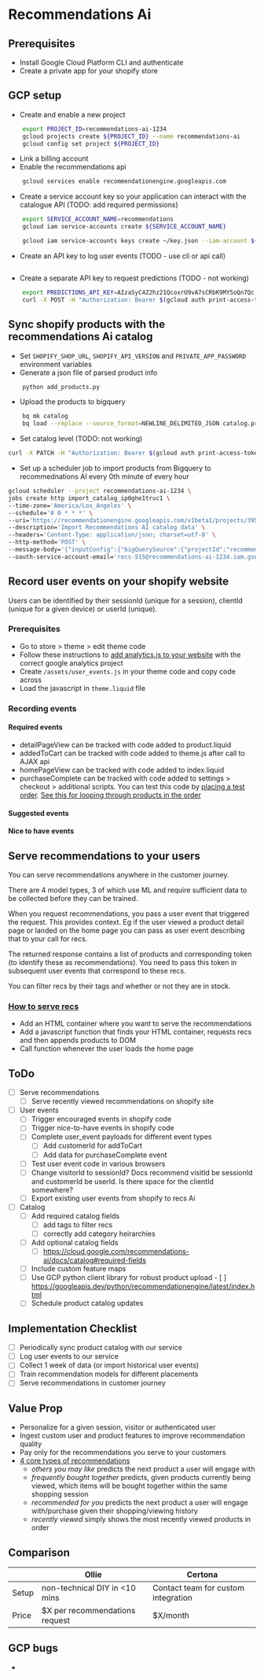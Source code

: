 # Recommendations Ai

## Prerequisites

- Install Google Cloud Platform CLI and authenticate
- Create a private app for your shopify store

## GCP setup

- Create and enable a new project

```bash
    export PROJECT_ID=recommendations-ai-1234
    gcloud projects create ${PROJECT_ID} --name recommendations-ai 
    gcloud config set project ${PROJECT_ID}
```

- Link a billing account
- Enable the recommendations api

```bash
    gcloud services enable recommendationengine.googleapis.com
```

- Create a service account key so your application can interact with the catalogue API (TODO: add required permissions)

```bash
    export SERVICE_ACCOUNT_NAME=recommendations
    gcloud iam service-accounts create ${SERVICE_ACCOUNT_NAME}

    gcloud iam service-accounts keys create ~/key.json --iam-account ${SERVICE_ACCOUNT_NAME}@${PROJECT_ID}.iam.gserviceaccount.com
```

- Create an API key to log user events (TODO - use cli or api call)

```bash

```

- Create a separate API key to request predictions (TODO - not working)

```bash
    export PREDICTIONS_API_KEY=AIzaSyC4Z2hz21QcoxrU9vA7sCRbK9MY5oQn7Qc
    curl -X POST -H "Authorization: Bearer $(gcloud auth print-access-token)" -H "Content-Type: application/json; charset=utf-8" --data "{"predictionApiKeyRegistration": {"apiKey": '${PREDICTIONS_API_KEY}'}}" "https://recommendationengine.googleapis.com/v1beta1/projects/${PROJECT_ID}/locations/global/catalogs/default_catalog/eventStores/default_event_store/predictionApiKeyRegistrations"
```


## Sync shopify products with the recommendations Ai catalog

- Set `SHOPIFY_SHOP_URL`, `SHOPIFY_API_VERSION` and `PRIVATE_APP_PASSWORD` environment variables
- Generate a json file of parsed product info

```bash
    python add_products.py
```

- Upload the products to bigquery

```bash
    bq mk catalog
    bq load --replace --source_format=NEWLINE_DELIMITED_JSON catalog.products ./data/preprocessed_products.json ./recommendations_ai_schema.json
```

- Set catalog level (TODO: not working)

```bash
curl -X PATCH -H "Authorization: Bearer $(gcloud auth print-access-token)" -H "Content-Type: application/json; charset=utf-8" --data "{"catalogItemLevelConfig": {"eventItemLevel": "MASTER","predictItemLevel":"MASTER"}" "https://recommendationengine.googleapis.com/v1beta1/projects/${PROJECT_ID}/locations/global/catalogs/default_catalog/eventStores/default_event_store/predictionApiKeyRegistrations"
```

- Set up a scheduler job to import products from Bigquery to recommednations AI every 0th minute of every hour

```bash
gcloud scheduler --project recommendations-ai-1234 \
jobs create http import_catalog_ip0ghe1truc1 \
--time-zone='America/Los_Angeles' \
--schedule='0 0 * * *' \
--uri='https://recommendationengine.googleapis.com/v1beta1/projects/39575376907/locations/global/catalogs/default_catalog/catalogItems:import' \
--description='Import Recommendations AI catalog data' \
--headers='Content-Type: application/json; charset=utf-8' \
--http-method='POST' \
--message-body='{"inputConfig":{"bigQuerySource":{"projectId":"recommendations-ai-1234","datasetId":"catalog","tableId":"products","dataSchema":"catalog_recommendations_ai"}}}' \
--oauth-service-account-email='recs-515@recommendations-ai-1234.iam.gserviceaccount.com'
```

## Record user events on your shopify website

Users can be identified by their sessionId (unique for a session), clientId (unique for a given device) or userId (unique).

### Prerequisites

- Go to store > theme > edit theme code
- Follow these instructions to [add analytics.js to your website](https://developers.google.com/analytics/devguides/collection/analyticsjs) with the correct google analytics project
- Create `/assets/user_events.js` in your theme code and copy code across
- Load the javascript in `theme.liquid` file

### Recording events

#### Required events

- detailPageView can be tracked with code added to product.liquid
- addedToCart can be tracked with code added to theme.js after call to AJAX api
- homePageView can be tracked with code added to index.liquid
- purchaseComplete can be tracked with code added to settings > checkout > additional scripts. You can test this code by [placing a test order](https://help.shopify.com/en/manual/checkout-settings/test-orders). [See this for looping through products in the order](https://help.shopify.com/en/manual/orders/status-tracking/customize-order-status/add-conversion-tracking)

#### Suggested events

#### Nice to have events

## Serve recommendations to your users

You can serve recommendations anywhere in the customer journey.

There are 4 model types, 3 of which use ML and require sufficient data to be collected before they can be trained.

When you request recommendations, you pass a user event that triggered the request. This provides context. Eg if the user viewed a product detail page or landed on the home page you can pass as user event describing that to your call for recs.

The returned response contains a list of products and corresponding token (to identify these as recommendations). You need to pass this token in subsequent user events that correspond to these recs.

You can filter recs by their tags and whether or not they are in stock.

### [How to serve recs](https://shopify.dev/tutorials/develop-theme-recommended-products-using-json-api#tracking-conversions-for-product-recommendations)

- Add an HTML container where you want to serve the recommendations
- Add a javascript function that finds your HTML container, requests recs and then appends products to DOM
- Call function whenever the user loads the home page

## ToDo

- [ ] Serve recommendations
    - [ ] Serve recently viewed recommendations on shopify site
- [ ] User events
    - [ ] Trigger encouraged events in shopify code
    - [ ] Trigger nice-to-have events in shopify code
    - [ ] Complete user_event payloads for different event types
        - [ ] Add customerId for addToCart
        - [ ] Add data for purchaseComplete event
    - [ ] Test user event code in various browsers
    - [ ] Change visitorId to sessionId? Docs recommend visitId be sessionId and customerId be userId. Is there space for the clientId somewhere?
    - [ ] Export existing user events from shopify to recs Ai
- [ ] Catalog
    - [ ] Add required catalog fields
        - [ ] add tags to filter recs
        - [ ] correctly add category heirarchies
    - [ ] Add optional catalog fields
        - [ ] https://cloud.google.com/recommendations-ai/docs/catalog#required-fields
    - [ ] Include custom feature maps
    - [ ] Use GCP python client library for robust product upload - [ ] https://googleapis.dev/python/recommendationengine/latest/index.html
    - [ ] Schedule product catalog updates

## Implementation Checklist

- [ ] Periodically sync product catalog with our service
- [ ] Log user events to our service
- [ ] Collect 1 week of data (or import historical user events)
- [ ] Train recommendation models for different placements
- [ ] Serve recommendations in customer journey

## Value Prop

- Personalize for a given session, visitor or authenticated user
- Ingest custom user and product features to improve recommendation quality
- Pay only for the recommendations you serve to your customers
- [4 core types of recommendations](https://cloud.google.com/recommendations-ai/docs/placements#model-types)
    - *others you may like* predicts the next product a user will engage with
    - *frequently bought together* predicts, given products currently being viewed, which items will be bought together within the same shopping session
    - *recommended for you* predicts the next product a user will engage with/purchase given their shopping/viewing history
    - *recently viewed* simply shows the most recently viewed products in order

## Comparison

|       | Ollie | Certona | 
|-------|-------|---------|
| Setup | non-technical DIY in <10 mins | Contact team for custom integration | 
| Price | $X per recommendations request | $X/month | 

## GCP bugs

-